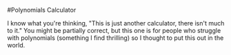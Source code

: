 #Polynomials Calculator

I know what you're thinking, "This is just another calculator, there isn't much to it." You might be partially correct, but this one is for people who struggle with polynomials (something I find thrilling) so I thought to put this out in the world.
